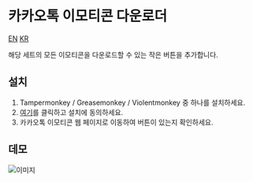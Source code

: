 # 카카오톡 이모티콘 다운로더

[EN](README.md) [KR](README_KR.md)

해당 세트의 모든 이모티콘을 다운로드할 수 있는 작은 버튼을 추가합니다.

## 설치

1. Tampermonkey / Greasemonkey / Violentmonkey 중 하나를 설치하세요.
2. [여기](https://github.com/LMNYX/kakaotalk-emoticon-downloader/raw/main/kakaoyoink.user.js)를 클릭하고 설치에 동의하세요.
3. 카카오톡 이모티콘 웹 페이지로 이동하여 버튼이 있는지 확인하세요.

## 데모

![이미지](https://github.com/LMNYX/kakaotalk-emoticon-downloader/assets/13962537/744c2780-281a-4d32-8ed6-6a5d56397b0d)

